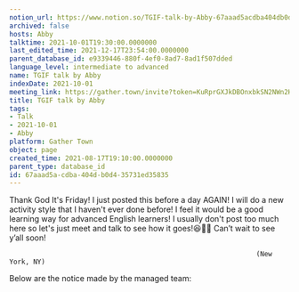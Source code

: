 ```yaml
---
notion_url: https://www.notion.so/TGIF-talk-by-Abby-67aaad5acdba404db0d435731ed35835
archived: false
hosts: Abby
talktime: 2021-10-01T19:30:00.0000000
last_edited_time: 2021-12-17T23:54:00.0000000
parent_database_id: e9339446-880f-4ef0-8ad7-8ad1f507dded
language_level: intermediate to advanced
name: TGIF talk by Abby
indexDate: 2021-10-01
meeting_link: https://gather.town/invite?token=KuRprGXJkDBOnxbkSN2NWn2HuHjwl9GJ
title: TGIF talk by Abby
tags:
- Talk
- 2021-10-01
- Abby
platform: Gather Town
object: page
created_time: 2021-08-17T19:10:00.0000000
parent_type: database_id
id: 67aaad5a-cdba-404d-b0d4-35731ed35835
---
```


Thank God It's Friday! I just posted this before a day AGAIN!
I will do a new activity style that I haven't ever done before! I feel it would be a good learning way for advanced English learners!
I usually don't post too much here so let's just meet and talk to see how it goes!😆👍🏻
Can’t wait to see y’all soon!


                                                                  (New York, NY)
                                                  



Below are the notice made by the managed team:


